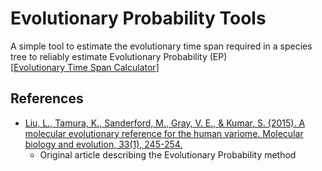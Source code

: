 # Evolutionary Probability Tools
A simple tool to estimate the evolutionary time span required in a species tree to reliably estimate 
Evolutionary Probability (EP)<br>
[[Evolutionary Time Span Calculator](https://rpatel.github.io/ep-tools)]
## References
* [Liu, L., Tamura, K., Sanderford, M., Gray, V. E., & Kumar, S. (2015). A molecular evolutionary reference for the 
human variome. Molecular biology and evolution, 33(1), 245-254.](https://doi.org/10.1093/molbev/msv198)
    * Original article describing the Evolutionary Probability method